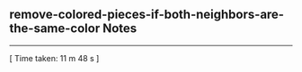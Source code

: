 <h2>remove-colored-pieces-if-both-neighbors-are-the-same-color Notes</h2><hr>[ Time taken: 11 m 48 s ]